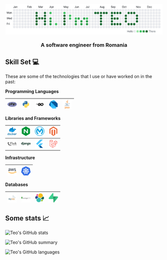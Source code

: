 
<a href="https://www.teodorpopa.ro"><img align="center" src="https://raw.githubusercontent.com/teodorpopa/teodorpopa/main/assets/teo.jpg"></a>

<h3 align="center">A software engineer from Romania</h3>

## Skill Set :computer:

These are some of the technologies that I use or have worked on in the past:

**Programming Languages**

<img title="PHP" alt="PHP" width="30px" src="https://raw.githubusercontent.com/teodorpopa/teodorpopa/main/assets/icons/php.png" />|<img title="Python" alt="Python" width="30px" src="https://raw.githubusercontent.com/teodorpopa/teodorpopa/main/assets/icons/python.png" />|<img title="Go" alt="Go" width="30px" src="https://raw.githubusercontent.com/teodorpopa/teodorpopa/main/assets/icons/go.png">| <img title="Dart" alt="Dart" width="30px" src="https://raw.githubusercontent.com/teodorpopa/teodorpopa/main/assets/icons/dart.png"> |<img title="Java" alt="Java" width="30px" src="https://raw.githubusercontent.com/teodorpopa/teodorpopa/main/assets/icons/java.png">
|--|--|--|--|--|

**Libraries and Frameworks**

<img title="Docker" alt="Docker" width="30px" src="https://raw.githubusercontent.com/teodorpopa/teodorpopa/main/assets/icons/docker.png">| <img title="Nginx" alt="Nginx" width="30px" src="https://raw.githubusercontent.com/teodorpopa/teodorpopa/main/assets/icons/nginx.png">    | <img title="Mulesoft" alt="Mulesoft" width="30px" src="https://raw.githubusercontent.com/teodorpopa/teodorpopa/main/assets/icons/mulesoft.png"> | <img title="Magento2" alt="Magento2" width="30px" src="https://raw.githubusercontent.com/teodorpopa/teodorpopa/main/assets/icons/magento.svg"> |
|--|--|--|------------------------------------------------------------------------------------------------------------------------------------------------|
<img title="Flask" alt="Flask" width="30px" src="https://raw.githubusercontent.com/teodorpopa/teodorpopa/main/assets/icons/flask.png">| <img title="Django" alt="Django" width="30px" src="https://raw.githubusercontent.com/teodorpopa/teodorpopa/main/assets/icons/django.png"> | <img title="Flutter" alt="Flutter" width="30px" src="https://raw.githubusercontent.com/teodorpopa/teodorpopa/main/assets/icons/flutter.png">   | <img title="Laravel" alt="Laravel" width="30px" src="https://raw.githubusercontent.com/teodorpopa/teodorpopa/main/assets/icons/laravel.png">   |         

**Infrastructure**

<img title="AWS" alt="AWS" width="30px" src="https://raw.githubusercontent.com/teodorpopa/teodorpopa/main/assets/icons/aws.png">| <img title="Kubernetes" alt="Kubernetes" width="30px" src="https://raw.githubusercontent.com/teodorpopa/teodorpopa/main/assets/icons/kubernetes.png"> |
|--|--|

**Databases**

<img title="SQL" alt="SQL" width="30px" src="https://raw.githubusercontent.com/teodorpopa/teodorpopa/main/assets/icons/mysql.png">|<img title="MongoDB" alt="MongoDB" width="30px" src="https://raw.githubusercontent.com/teodorpopa/teodorpopa/main/assets/icons/mongodb.png">|<img title="ElasticSearch" alt="ElasticSearch" width="30px" src="https://raw.githubusercontent.com/teodorpopa/teodorpopa/main/assets/icons/elasticsearch.png">|<img title="Supabase" alt="Supabase" width="30px" src="https://raw.githubusercontent.com/teodorpopa/teodorpopa/main/assets/icons/supabase.png">|
|--|--|--|--|


## Some stats :chart_with_upwards_trend:

![Teo's GitHub stats](https://github-readme-stats.vercel.app/api?username=teodorpopa&show_icons=true&theme=dracula)

![Teo's GitHub summary](http://github-profile-summary-cards.vercel.app/api/cards/profile-details?username=teodorpopa&theme=dracula)

![Teo's GitHub languages](http://github-profile-summary-cards.vercel.app/api/cards/repos-per-language?username=teodorpopa&theme=dracula)


